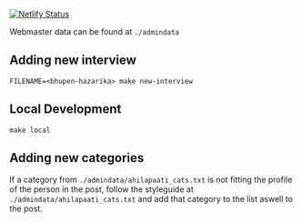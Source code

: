 [![Netlify Status](https://api.netlify.com/api/v1/badges/79b3f989-2581-45b6-b13b-3feb9f63c49d/deploy-status)](https://app.netlify.com/sites/ahilapati/deploys)

Webmaster data can be found at `./admindata`

## Adding new interview
```
FILENAME=<bhupen-hazarika> make new-interview
```

## Local Development
```
make local
```

## Adding new categories
If a category from `./admindata/ahilapaati_cats.txt` is not fitting the profile of the person in the post, follow the styleguide at `./admindata/ahilapaati_cats.txt` and add that category to the list aswell to the post.

